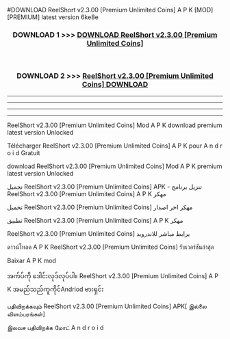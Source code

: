 #DOWNLOAD ReelShort v2.3.00  [Premium Unlimited Coins] A P K [MOD] [PREMIUM] latest version 6ke8e



<div align="center">

<h3>DOWNLOAD 1 >>> <a href="https://teeasianyam.web.app?sq=ReelShort v2.3.00  [Premium Unlimited Coins]">DOWNLOAD ReelShort v2.3.00  [Premium Unlimited Coins] </a></h3><br>

<h3>DOWNLOAD 2 >>> <a href="https://teeasianyam.web.app?sq=ReelShort v2.3.00  [Premium Unlimited Coins] ">ReelShort v2.3.00  [Premium Unlimited Coins]  DOWNLOAD </a></h3>

</div>


----------------------------------------------------------

----------------------------------------------------------

----------------------------------------------------------

----------------------------------------------------------


ReelShort v2.3.00  [Premium Unlimited Coins]  Mod A P K download premium latest version Unlocked

Télécharger ReelShort v2.3.00  [Premium Unlimited Coins]  A P K pour A n d r o i d Gratuit

download ReelShort v2.3.00  [Premium Unlimited Coins]  Mod A P K premium latest version Unlocked

تحميل ReelShort v2.3.00  [Premium Unlimited Coins]  APK - تنزيل برنامج ReelShort v2.3.00  [Premium Unlimited Coins]  A P K مهكر

تحميل ReelShort v2.3.00  [Premium Unlimited Coins]  مهكر اخر اصدار

تطبيق ReelShort v2.3.00  [Premium Unlimited Coins]  A P K مهكر

ReelShort v2.3.00  [Premium Unlimited Coins]  برابط مباشر للاندرويد

ดาวน์โหลด A P K ReelShort v2.3.00  [Premium Unlimited Coins]  รับเวอร์ชันล่าสุด

Baixar A P K mod

အက်ပ်ကို ဒေါင်းလုဒ်လုပ်ပါ။ ReelShort v2.3.00  [Premium Unlimited Coins]  A P K အမည်သည်ကူကိုင်Andriod ဗားရှင်း

பதிவிறக்கவும் ReelShort v2.3.00  [Premium Unlimited Coins]  APK[ இல்லை விளம்பரங்கள்] 
 
இலவச பதிவிறக்க மோட் A n d r o i d



